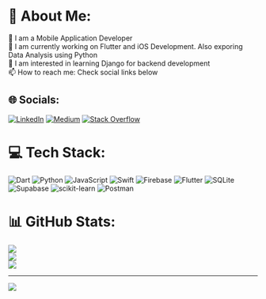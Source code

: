 # 💫 About Me:
👋  I am a Mobile Application Developer<br>🔭  I am currently working on Flutter and iOS Development. Also exporing Data Analysis using Python<br>👀  I am interested in learning Django for backend development<br>📫  How to reach me: Check social links below


## 🌐 Socials:
[![LinkedIn](https://img.shields.io/badge/LinkedIn-%230077B5.svg?logo=linkedin&logoColor=white)](https://linkedin.com/in/ihirenpatel) [![Medium](https://img.shields.io/badge/Medium-12100E?logo=medium&logoColor=white)](https://medium.com/@hiren_ptl) [![Stack Overflow](https://img.shields.io/badge/-Stackoverflow-FE7A16?logo=stack-overflow&logoColor=white)](https://stackoverflow.com/users/2552460) 

# 💻 Tech Stack:
![Dart](https://img.shields.io/badge/dart-%230175C2.svg?style=for-the-badge&logo=dart&logoColor=white) ![Python](https://img.shields.io/badge/python-3670A0?style=for-the-badge&logo=python&logoColor=ffdd54) ![JavaScript](https://img.shields.io/badge/javascript-%23323330.svg?style=for-the-badge&logo=javascript&logoColor=%23F7DF1E) ![Swift](https://img.shields.io/badge/swift-F54A2A?style=for-the-badge&logo=swift&logoColor=white) ![Firebase](https://img.shields.io/badge/firebase-%23039BE5.svg?style=for-the-badge&logo=firebase) ![Flutter](https://img.shields.io/badge/Flutter-%2302569B.svg?style=for-the-badge&logo=Flutter&logoColor=white) ![SQLite](https://img.shields.io/badge/sqlite-%2307405e.svg?style=for-the-badge&logo=sqlite&logoColor=white) 	![Supabase](https://img.shields.io/badge/Supabase-3ECF8E?style=for-the-badge&logo=supabase&logoColor=white) ![scikit-learn](https://img.shields.io/badge/scikit--learn-%23F7931E.svg?style=for-the-badge&logo=scikit-learn&logoColor=white) ![Postman](https://img.shields.io/badge/Postman-FF6C37?style=for-the-badge&logo=postman&logoColor=white)
# 📊 GitHub Stats:
![](https://github-readme-stats.vercel.app/api?username=iHirenDev&theme=dark&hide_border=false&include_all_commits=false&count_private=false)<br/>
![](https://github-readme-streak-stats.herokuapp.com/?user=iHirenDev&theme=dark&hide_border=false)<br/>
![](https://github-readme-stats.vercel.app/api/top-langs/?username=iHirenDev&theme=dark&hide_border=false&include_all_commits=false&count_private=false&layout=compact)

---
[![](https://visitcount.itsvg.in/api?id=iHirenDev&icon=0&color=0)](https://visitcount.itsvg.in)

<!-- Proudly created with GPRM ( https://gprm.itsvg.in ) -->
